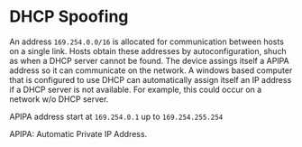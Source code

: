 # DHCP Spoofing

An address `169.254.0.0/16` is allocated for communication between hosts on a
single link. Hosts obtain these addresses by autoconfiguration, shuch as when
a DHCP server cannot be found. The device assings itself a APIPA address so it
can communicate on the network. A windows based computer that is configured to
use DHCP can automatically assign itself an IP address if a DHCP server is not
available. For example, this could occur on a network w/o DHCP server.

APIPA address start at `169.254.0.1` up to `169.254.255.254`

APIPA: Automatic Private IP Address.
